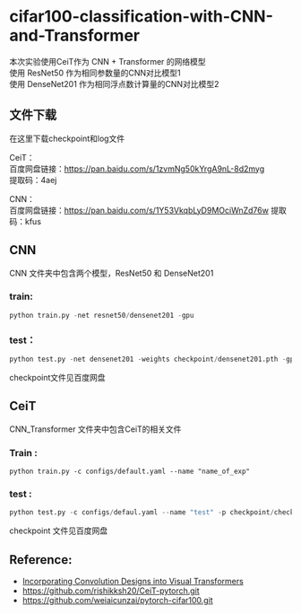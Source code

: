 # cifar100-classification-with-CNN-and-Transformer

本次实验使用CeiT作为 CNN + Transformer 的网络模型  
使用 ResNet50 作为相同参数量的CNN对比模型1  
使用 DenseNet201 作为相同浮点数计算量的CNN对比模型2 

## 文件下载
在这里下载checkpoint和log文件  
  
CeiT：  
百度网盘链接：https://pan.baidu.com/s/1zvmNg50kYrgA9nL-8d2myg  
提取码：4aej  
  
CNN：  
百度网盘链接：https://pan.baidu.com/s/1Y53VkqbLyD9MOciWnZd76w 
提取码：kfus   
  
  

## CNN
CNN 文件夹中包含两个模型，ResNet50 和 DenseNet201 
 
### train:
```python
python train.py -net resnet50/densenet201 -gpu
```

### test：
```python
python test.py -net densenet201 -weights checkpoint/densenet201.pth -gpu
```
checkpoint文件见百度网盘  
 
 
## CeiT
CNN_Transformer 文件夹中包含CeiT的相关文件 


### Train :
```
python train.py -c configs/default.yaml --name "name_of_exp"
```

### test :
```python
python test.py -c configs/defaul.yaml --name "test" -p checkpoint/checkpoint.pyt

```
checkpoint 文件见百度网盘
  
  


## Reference:
* [Incorporating Convolution Designs into Visual Transformers](https://arxiv.org/pdf/2103.11816v2.pdf)
* https://github.com/rishikksh20/CeiT-pytorch.git
* https://github.com/weiaicunzai/pytorch-cifar100.git
